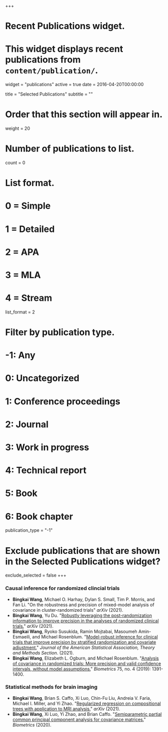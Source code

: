 +++
# Recent Publications widget.
# This widget displays recent publications from `content/publication/`.
widget = "publications"
active = true
date = 2016-04-20T00:00:00

title = "Selected Publications"
subtitle = ""

# Order that this section will appear in.
weight = 20

# Number of publications to list.
count = 0

# List format.
#   0 = Simple
#   1 = Detailed
#   2 = APA
#   3 = MLA
#   4 = Stream
list_format = 2

# Filter by publication type.
# -1: Any
#  0: Uncategorized
#  1: Conference proceedings
#  2: Journal
#  3: Work in progress
#  4: Technical report
#  5: Book
#  6: Book chapter
publication_type = "-1"

# Exclude publications that are shown in the Selected Publications widget?
exclude_selected = false
+++


### Causal inference for randomized clincial trials

- **Bingkai Wang**, Michael O. Harhay, Dylan S. Small, Tim P. Morris, and Fan Li. "On the robustness and precision of mixed-model analysis of covariance in
cluster-randomized trials"  *arXiv* (2021).
- **Bingkai Wang**, Yu Du. "[Robustly leveraging the post-randomization information to improve precision in the analyses of randomized clinical trials.](https://arxiv.org/abs/2110.09645)" *arXiv* (2021).
- **Bingkai Wang**, Ryoko Susukida, Ramin Mojtabai, Masoumeh Amin-Esmaeili, and Michael Rosenblum. "[Model-robust inference for clinical trials that improve precision by stratified randomization and covariate adjustment.](https://doi.org/10.1080/01621459.2021.1981338)" *Journal of the American Statistical Association, Theory and Methods Section*. (2021).
- **Bingkai Wang**, Elizabeth L. Ogburn, and Michael Rosenblum. "[Analysis of covariance in randomized trials: More precision and valid confidence intervals, without model assumptions.](https://onlinelibrary.wiley.com/doi/abs/10.1111/biom.13062)" *Biometrics* 75, no. 4 (2019): 1391-1400.


### Statistical methods for brain imaging
- **Bingkai Wang**, Brian S. Caffo, Xi Luo, Chin-Fu Liu, Andreia V. Faria, Michael I. Miller, and Yi Zhao. "[Regularized regression on compositional trees with application to MRI analysis.](https://arxiv.org/abs/2104.07113)" *arXiv* (2021).
- **Bingkai Wang**, Xi Luo, Yi Zhao, and Brian Caffo. "[Semiparametric partial common principal component analysis for covariance matrices.](https://onlinelibrary.wiley.com/doi/abs/10.1111/biom.13369)" *Biometrics* (2020).

